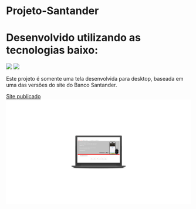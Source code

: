 # Projeto-Santander
<h1>Desenvolvido utilizando as tecnologias baixo:</h1>
<img src="https://img.shields.io/badge/HTML5-E34F26?style=for-the-badge&logo=html5&logoColor=white"> 
<img src="https://img.shields.io/badge/CSS3-1572B6?style=for-the-badge&logo=css3&logoColor=white">
<br>
<p> Este projeto é somente uma tela desenvolvida para desktop, baseada em uma das versões do site do Banco Santander. </p>
<a href="https://lucmlc.github.io/Projeto-positive../">Site publicado</a>
<a><img src="https://github.com/LucMLC/Projeto-Santander/blob/main/img/Design%20sem%20nome%20(2).png?raw=true"> </a>

